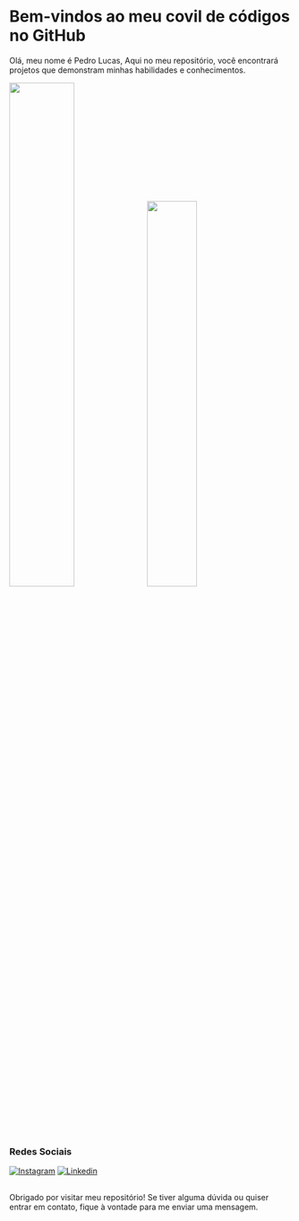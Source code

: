 # Bem-vindos ao meu covil de códigos no GitHub

Olá, meu nome é Pedro Lucas, Aqui no meu repositório, você encontrará projetos que demonstram minhas habilidades e conhecimentos.

<div>
<img width="48%" src="https://github-readme-stats.vercel.app/api?username=pEdrolgdcm&show_icons=true&theme=radical">
<img width="42%" src="https://github-readme-stats.vercel.app/api/top-langs/?username=pEdrolgdcm&layout=compact&theme=radical">
</div>

### Redes Sociais
[![Instagram](https://img.shields.io/badge/Instagram-E4405F?style=for-the-badge&logo=instagram&logoColor=white)](https://www.instagram.com/pedrolgdcm/)
[![Linkedin](https://img.shields.io/badge/LinkedIn-0077B5?style=for-the-badge&logo=linkedin&logoColor=white)](ATUALIZAR) 
##
Obrigado por visitar meu repositório! Se tiver alguma dúvida ou quiser entrar em contato, fique à vontade para me enviar uma mensagem.
